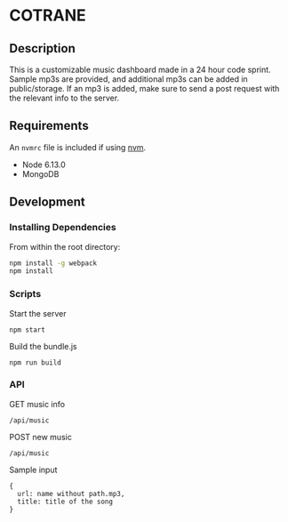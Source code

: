 # COTRANE

## Description
This is a customizable music dashboard made in a 24 hour code sprint. Sample mp3s are provided, and additional mp3s can be added in public/storage. If an mp3 is added, make sure to send a post request with the relevant info to the server.

## Requirements

An `nvmrc` file is included if using [nvm](https://github.com/creationix/nvm).
- Node 6.13.0
- MongoDB 

## Development

### Installing Dependencies

From within the root directory:
```sh
npm install -g webpack
npm install
```
### Scripts
Start the server
```
npm start
```
Build the bundle.js
```
npm run build
```
### API
GET music info
```
/api/music
```
POST new music
```
/api/music
```
Sample input
```
{
  url: name without path.mp3,
  title: title of the song
}
```
